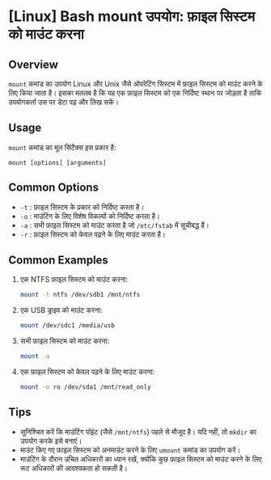 # [Linux] Bash mount उपयोग: फ़ाइल सिस्टम को माउंट करना

## Overview
`mount` कमांड का उपयोग Linux और Unix जैसे ऑपरेटिंग सिस्टम में फ़ाइल सिस्टम को माउंट करने के लिए किया जाता है। इसका मतलब है कि यह एक फ़ाइल सिस्टम को एक निर्दिष्ट स्थान पर जोड़ता है ताकि उपयोगकर्ता उस पर डेटा पढ़ और लिख सकें।

## Usage
`mount` कमांड का मूल सिंटैक्स इस प्रकार है:

```
mount [options] [arguments]
```

## Common Options
- `-t` : फ़ाइल सिस्टम के प्रकार को निर्दिष्ट करता है।
- `-o` : माउंटिंग के लिए विशेष विकल्पों को निर्दिष्ट करता है।
- `-a` : सभी फ़ाइल सिस्टम को माउंट करता है जो `/etc/fstab` में सूचीबद्ध हैं।
- `-r` : फ़ाइल सिस्टम को केवल पढ़ने के लिए माउंट करता है।

## Common Examples
1. एक NTFS फ़ाइल सिस्टम को माउंट करना:
   ```bash
   mount -t ntfs /dev/sdb1 /mnt/ntfs
   ```

2. एक USB ड्राइव को माउंट करना:
   ```bash
   mount /dev/sdc1 /media/usb
   ```

3. सभी फ़ाइल सिस्टम को माउंट करना:
   ```bash
   mount -a
   ```

4. एक फ़ाइल सिस्टम को केवल पढ़ने के लिए माउंट करना:
   ```bash
   mount -o ro /dev/sda1 /mnt/read_only
   ```

## Tips
- सुनिश्चित करें कि माउंटिंग पॉइंट (जैसे `/mnt/ntfs`) पहले से मौजूद है। यदि नहीं, तो `mkdir` का उपयोग करके इसे बनाएं।
- माउंट किए गए फ़ाइल सिस्टम को अनमाउंट करने के लिए `umount` कमांड का उपयोग करें।
- माउंटिंग के दौरान उचित अधिकारों का ध्यान रखें, क्योंकि कुछ फ़ाइल सिस्टम को माउंट करने के लिए रूट अधिकारों की आवश्यकता हो सकती है।